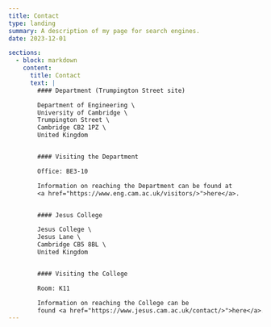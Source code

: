 ```yaml
---
title: Contact
type: landing
summary: A description of my page for search engines.
date: 2023-12-01

sections:
  - block: markdown
    content:
      title: Contact
      text: |
        #### Department (Trumpington Street site)

        Department of Engineering \
        University of Cambridge \
        Trumpington Street \
        Cambridge CB2 1PZ \
        United Kingdom


        #### Visiting the Department

        Office: BE3-10

        Information on reaching the Department can be found at
        <a href="https://www.eng.cam.ac.uk/visitors/>">here</a>.


        #### Jesus College

        Jesus College \
        Jesus Lane \
        Cambridge CB5 8BL \
        United Kingdom


        #### Visiting the College

        Room: K11

        Information on reaching the College can be
        found <a href="https://www.jesus.cam.ac.uk/contact/>">here</a>.
---
```

